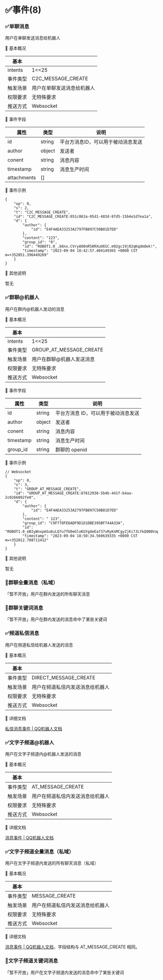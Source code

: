 # ✅事件(8)

### ✅单聊消息

用户在单聊发送消息给机器人

	基本概况

| 基本 |  |  
| --- | --- |  
| intents	| 1<<25 |  
| 事件类型	| C2C_MESSAGE_CREATE | 
| 触发场景	| 用户在单聊发送消息给机器人 |  
| 权限要求	| 无特殊要求 |  
| 推送方式	| Websocket |  

	事件字段

| 属性	| 类型	| 说明 | 
| --- | --- | --- |  
| id	| string	| 平台方消息ID，可以用于被动消息发送 |  
| author	| object	| 发送者 |  
| conent	| string	| 消息内容 |  
| timestamp	| string	| 消息生产时间 |  
| attachments	| [] | 	|  

	事件示例

```
{
    "op": 0,
    "s": 2,
    "t": "C2C_MESSAGE_CREATE",
    "id": "C2C_MESSAGE_CREATE:051c863a-05d1-483d-8fd5-15b4e1d7ea1a",
    "d": {
        "author": {
            "id": "E4F4AEA33253A2797FB897C50B81D7ED"
        },
        "content": "123",
        "group_id": "0",
        "id": "ROBOT1.0_.b6nx.CVryAO0nR58RXuU6SC.m92gc19j02qKqdm8ek!",
        "timestamp": "2023-09-04 18:42:57.404149365 +0800 CST m=+352051.396449269"
    }
}

```

	其他说明

暂无

### ✅群聊@机器人

用户在群内@机器人发动的消息

	基本概况

| 基本 |  |  
| --- | --- |  
| intents	| 1<<25 |  
| 事件类型	| GROUP_AT_MESSAGE_CREATE |  
| 触发场景	| 用户在群聊@机器人发送消息 |  
| 权限要求	| 无特殊要求 |  
| 推送方式	| Websocket |  

	事件字段

| 属性	| 类型	| 说明 |  
| --- | --- | --- |
| id	| string	| 平台方消息 ID，可以用于被动消息发送 |  
| author	| object	| 发送者 |  
| conent	| string	| 消息内容 |  
| timestamp	| string	| 消息生产时间 |  
| group_id	| string	| 群聊的 openid |  

	事件示例

```
// Websocket
{
    "op": 0,
    "s": 3,
    "t": "GROUP_AT_MESSAGE_CREATE",
    "id": "GROUP_AT_MESSAGE_CREATE:87612938-5b4b-441f-b4aa-2c0266092fe0",
    "d": {
        "author": {
            "id": "E4F4AEA33253A2797FB897C50B81D7ED"
        },
        "content": " 123",
        "group_id": "C9F778FE6ADF9D1D1DBE395BF744A33A",
        "id": "ROBOT1.0_eBIyWnxpmSu6uLQ7u7fU0eGloKGYg4eEa737vRyKnMCgyZjKi7JLYkQ9B0VapbiY",
        "timestamp": "2023-09-04 18:50:34.560639335 +0800 CST m=+352012.788711412"
    }
}

```

	其他说明

暂无

### 🚫群聊全量消息（私域）

「暂不开放」用户在群内发送的所有聊天消息

### 🚫群聊关键词消息

「暂不开放」用户在群内发送的消息命中了某些关键词

### ✅频道私信消息

用户在频道私信给机器人发送的消息

	基本概况

| 基本 |  |  
| --- | --- |  
| 事件类型	| DIRECT_MESSAGE_CREATE |  
| 触发场景	| 用户在频道私信内发送消息给机器人 |  
| 权限要求	| 无特殊要求 |  
| 推送方式	| Websocket |  

	详细文档

[私信消息事件 \|  QQ机器人文档](https://bot.q.qq.com/wiki/develop/api/gateway/direct_message.html#direct-message-create-intents-direct-message)

### ✅文字子频道@机器人

用户在文字子频道内@机器人发送的消息

	基本概况

| 基本 |  |  
| --- | --- |  
| 事件类型	| AT_MESSAGE_CREATE |  
| 触发场景	| 用户在频道私信内发送消息给机器人 |  
| 权限要求	| 无特殊要求 |  
| 推送方式	| Websocket |  

	详细文档

[消息事件 \|  QQ机器人文档](https://bot.q.qq.com/wiki/develop/api/gateway/message.html)

### ✅文字子频道全量消息（私域）

用户在文字子频道内发送的所有聊天消息（私域）

	基本概况

| 基本 |  |  
| --- | --- |  
| 事件类型	| MESSAGE_CREATE |  
| 触发场景	| 用户在频道私信内发送消息给机器人 | 
| 权限要求	| 无特殊要求 |  
| 推送方式	| Websocket |  

	详细文档

[消息事件 \|  QQ机器人文档](https://bot.q.qq.com/wiki/develop/api/gateway/message.html)，字段结构与 AT_MESSAGE_CREATE 相同。

### 🚫文字子频道关键词消息

「暂不开放」用户在文字子频道内发送的消息命中了某些关键词

